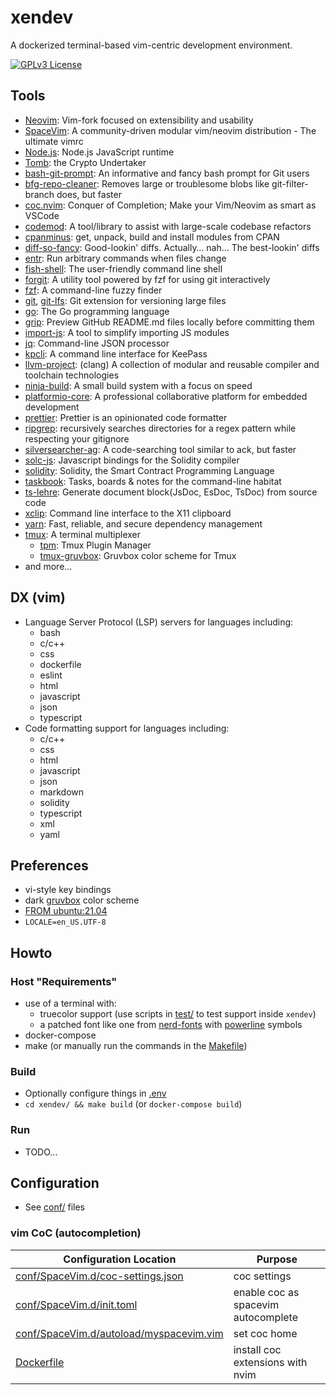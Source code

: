 # xendev

A dockerized terminal-based vim-centric development environment.

[![GPLv3 License](https://img.shields.io/badge/license-GPLv3-blue.svg)](LICENSE)

## Tools

- [Neovim](https://github.com/neovim/neovim): Vim-fork focused on extensibility and usability
- [SpaceVim](https://github.com/SpaceVim/SpaceVim): A community-driven modular vim/neovim distribution - The ultimate vimrc
- [Node.js](https://github.com/nodejs/node): Node.js JavaScript runtime
- [Tomb](https://github.com/dyne/Tomb): the Crypto Undertaker
- [bash-git-prompt](https://github.com/magicmonty/bash-git-prompt): An informative and fancy bash prompt for Git users
- [bfg-repo-cleaner](https://github.com/rtyley/bfg-repo-cleaner): Removes large or troublesome blobs like git-filter-branch does, but faster
- [coc.nvim](https://github.com/neoclide/coc.nvim): Conquer of Completion; Make your Vim/Neovim as smart as VSCode
- [codemod](https://github.com/facebookarchive/codemod): A tool/library to assist with large-scale codebase refactors
- [cpanminus](https://github.com/miyagawa/cpanminus): get, unpack, build and install modules from CPAN
- [diff-so-fancy](https://github.com/so-fancy/diff-so-fancy): Good-lookin' diffs. Actually… nah… The best-lookin' diffs
- [entr](https://github.com/eradman/entr): Run arbitrary commands when files change
- [fish-shell](https://github.com/fish-shell/fish-shell): The user-friendly command line shell
- [forgit](https://github.com/wfxr/forgit): A utility tool powered by fzf for using git interactively
- [fzf](https://github.com/junegunn/fzf): A command-line fuzzy finder
- [git](https://github.com/git/git), [git-lfs](https://github.com/git-lfs/git-lfs): Git extension for versioning large files
- [go](https://github.com/golang/go): The Go programming language
- [grip](https://github.com/joeyespo/grip): Preview GitHub README.md files locally before committing them
- [import-js](https://github.com/galooshi/import-js): A tool to simplify importing JS modules
- [jq](https://github.com/stedolan/jq): Command-line JSON processor
- [kpcli](http://kpcli.sourceforge.net/): A command line interface for KeePass
- [llvm-project](https://github.com/llvm/llvm-project): (clang) A collection of modular and reusable compiler and toolchain technologies
- [ninja-build](https://github.com/ninja-build/ninja): A small build system with a focus on speed
- [platformio-core](https://github.com/platformio/platformio-core): A professional collaborative platform for embedded development
- [prettier](https://github.com/prettier/prettier): Prettier is an opinionated code formatter
- [ripgrep](https://github.com/BurntSushi/ripgrep): recursively searches directories for a regex pattern while respecting your gitignore
- [silversearcher-ag](https://github.com/ggreer/the_silver_searcher): A code-searching tool similar to ack, but faster
- [solc-js](https://github.com/ethereum/solc-js): Javascript bindings for the Solidity compiler
- [solidity](https://github.com/ethereum/solidity): Solidity, the Smart Contract Programming Language
- [taskbook](https://github.com/klaussinani/taskbook): Tasks, boards & notes for the command-line habitat
- [ts-lehre](https://github.com/heavenshell/ts-lehre): Generate document block(JsDoc, EsDoc, TsDoc) from source code
- [xclip](https://github.com/astrand/xclip): Command line interface to the X11 clipboard
- [yarn](https://github.com/yarnpkg/yarn): Fast, reliable, and secure dependency management
- [tmux](https://github.com/tmux/tmux): A terminal multiplexer
  - [tpm](https://github.com/tmux-plugins/tpm): Tmux Plugin Manager
  - [tmux-gruvbox](https://github.com/egel/tmux-gruvbox): Gruvbox color scheme for Tmux
- and more...

## DX (vim)

- Language Server Protocol (LSP) servers for languages including:
  - bash
  - c/c++
  - css
  - dockerfile
  - eslint
  - html
  - javascript
  - json
  - typescript
- Code formatting support for languages including:
  - c/c++
  - css
  - html
  - javascript
  - json
  - markdown
  - solidity
  - typescript
  - xml
  - yaml

## Preferences

- vi-style key bindings
- dark [gruvbox](https://github.com/morhetz/gruvbox) color scheme
- [FROM ubuntu:21.04](https://hub.docker.com/_/ubuntu)
- `LOCALE=en_US.UTF-8`

## Howto

### Host "Requirements"

- use of a terminal with:
  - truecolor support (use scripts in [test/](test/) to test support inside `xendev`)
  - a patched font like one from [nerd-fonts](https://github.com/ryanoasis/nerd-fonts) with [powerline](https://github.com/powerline/fonts) symbols
- docker-compose
- make (or manually run the commands in the [Makefile](Makefile))

### Build

- Optionally configure things in [.env](.env)
- `cd xendev/ && make build` (or `docker-compose build`)

### Run

- TODO...

## Configuration

- See [conf/](conf/) files

### vim CoC (autocompletion)

| Configuration Location                                                             | Purpose                             |
| ---------------------------------------------------------------------------------- | ----------------------------------- |
| [conf/SpaceVim.d/coc-settings.json](conf/SpaceVim.d/coc-settings.json)             | coc settings                        |
| [conf/SpaceVim.d/init.toml](conf/SpaceVim.d/init.toml)                             | enable coc as spacevim autocomplete |
| [conf/SpaceVim.d/autoload/myspacevim.vim](conf/SpaceVim.d/autoload/myspacevim.vim) | set coc home                        |
| [Dockerfile](Dockerfile)                                                           | install coc extensions with nvim    |
